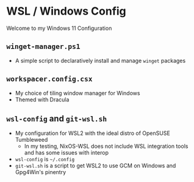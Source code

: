 # WSL / Windows Config
Welcome to my Windows 11 Configuration

## `winget-manager.ps1`
- A simple script to declaratively install and manage `winget` packages

## `workspacer.config.csx`
- My choice of tiling window manager for Windows
- Themed with Dracula

## `wsl-config` and `git-wsl.sh`
- My configuration for WSL2 with the ideal distro of OpenSUSE Tumbleweed
    - In my testing, NixOS-WSL does not include WSL integration tools and has some issues with interop
- `wsl-config` is `~/.config`
- `git-wsl.sh` is a script to get WSL2 to use GCM on Windows and Gpg4Win's pinentry